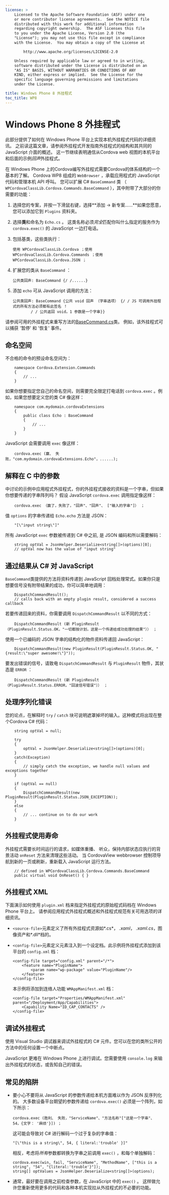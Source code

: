 ```yaml
---
license: >
    Licensed to the Apache Software Foundation (ASF) under one
    or more contributor license agreements.  See the NOTICE file
    distributed with this work for additional information
    regarding copyright ownership.  The ASF licenses this file
    to you under the Apache License, Version 2.0 (the
    "License"); you may not use this file except in compliance
    with the License.  You may obtain a copy of the License at

        http://www.apache.org/licenses/LICENSE-2.0

    Unless required by applicable law or agreed to in writing,
    software distributed under the License is distributed on an
    "AS IS" BASIS, WITHOUT WARRANTIES OR CONDITIONS OF ANY
    KIND, either express or implied.  See the License for the
    specific language governing permissions and limitations
    under the License.

title: Windows Phone 8 外挂程式
toc_title: WP8
---
```


# Windows Phone 8 外挂程式

此部分提供了如何在 Windows Phone 平台上实现本机外挂程式代码的详细资讯。 之前读这篇文章，请参阅外挂程式开发指南外挂程式的结构和其共同的 JavaScript 介面的概述。 这一节继续表明通信从Cordova web 视图的本机平台和后面的示例*回声*外挂程式。

在 Windows Phone 上的Cordova编写外挂程式需要Cordova的体系结构的一个基本的了解。 Cordova WP8 组成的 `WebBrowser` ，承载应用程式的 JavaScript 代码和管理本机 API 呼叫。 您可以扩展 C# `BaseCommand` 类 （ `WPCordovaClassLib.Cordova.Commands.BaseCommand` ），其中附带了大部分的你需要的功能：

1.  选择您的专案，并按一下滑鼠右键，选择**添加 → 新专案......**如果您愿意，您可以添加它到 `Plugins` 资料夹。

2.  选择**类**和命名为 `Echo.cs` 。 这类名称必须*完全*匹配你叫什么指定的服务作为 `cordova.exec()` 的 JavaScript 一边打电话。

3.  包括基类，这些类执行：
    
        使用 WPCordovaClassLib.Cordova ；使用 WPCordovaClassLib.Cordova.Commands ；使用 WPCordovaClassLib.Cordova.JSON ；
        

4.  扩展您的类从 `BaseCommand` ：
    
        公共类回声: BaseCommand {/ /......}
        

5.  添加 `echo` 可从 JavaScript 调用的方法：
    
        公共类回声: BaseCommand {公共 void 回声 （字串选项） {/ / JS 可调用外挂程式的所有方法必须都有此签名 ！
                / / 公共返回 void，1 参数是一个字串}}
        

请参阅可用的外挂程式来重写方法的[BaseCommand.cs][1]类。 例如，该外挂程式可以捕获 '暂停' 和 '恢复' 事件。

 [1]: https://github.com/apache/cordova-wp8/blob/master/wp8/template/cordovalib/Commands/BaseCommand.cs

## 命名空间

不合格的命令的预设命名空间为：

        namespace Cordova.Extension.Commands
        {
            // ...
        }
    

如果你想要指定您自己的命名空间，则需要完全限定打电话到 `cordova.exec` 。例如，如果您想要定义您的类 C# 像这样：

        namespace com.mydomain.cordovaExtensions
        {
            public class Echo : BaseCommand
            {
                // ...
            }
        }
    

JavaScript 会需要调用 `exec` 像这样：

        cordova.exec (赢、 失败，"com.mydomain.cordovaExtensions.Echo"，......);
    

## 解释在 C 中的参数

中讨论的示例中应用程式外挂程式，你的外挂程式接收的资料是一个字串，但如果你想要传递的字串阵列吗？ 假设 JavaScript `cordova.exec` 调用指定像这样：

        cordova.exec （赢了，失败了，"回声"、"回声"、 ["输入的字串"]） ；
    

值 `options` 的字串传递给 `Echo.echo` 方法是 JSON：

        "[\"input string\"]"
    

所有 JavaScript `exec` 参数被传递到 C# 中之前, 是 JSON 编码和所以需要解码：

        string optVal = JsonHelper.Deserialize<string[]>(options)[0];
        // optVal now has the value of "input string"
    

## 通过结果从 C# 对 JavaScript

`BaseCommand`类提供的方法将资料传递到 JavaScript 回档处理常式。如果你只是想要信号没有附带结果的成功，你可以简单地调用：

        DispatchCommandResult();
        // calls back with an empty plugin result, considered a success callback
    

若要传递回来的资料，你需要调用 `DispatchCommandResult` 以不同的方式：

        DispatchCommandResult (新 PluginResult （PluginResult.Status.OK，"一切都按计划，这是一个传递给成功处理的结果"）） ；
    

使用一个已编码的 JSON 字串的结构化的物件资料传递回 JavaScript：

        DispatchCommandResult(new PluginResult(PluginResult.Status.OK, "{result:\"super awesome!\"}"));
    

要发出错误的信号，请致电 `DispatchCommandResult` 与 `PluginResult` 物件，其状态是 `ERROR` ：

        DispatchCommandResult (新 PluginResult （PluginResult.Status.ERROR，"回波信号错误"）） ；
    

## 处理序列化错误

您的论点，在解释时 `try` / `catch` 块可说明遮罩掉坏的输入。这种模式将出现在整个Cordova C# 代码：

        string optVal = null;
    
        try
        {
            optVal = JsonHelper.Deserialize<string[]>(options)[0];
        }
        catch(Exception)
        {
            // simply catch the exception, we handle null values and exceptions together
        }
    
        if (optVal == null)
        {
            DispatchCommandResult(new PluginResult(PluginResult.Status.JSON_EXCEPTION));
        }
        else
        {
            // ... continue on to do our work
        }
    

## 外挂程式使用寿命

外挂程式需要长时间运行的请求，如媒体重播、 听众，保持内部状态应执行的背景活动 `onReset` 方法来清理这些活动。 当 CordovaView webbrowser 控制项导航到新的一页或刷新，重新载入 JavaScript 运行方法。

        // defined in WPCordovaClassLib.Cordova.Commands.BaseCommand
        public virtual void OnReset() { }
    

## 外挂程式 XML

下面演示如何使用 `plugin.xml` 档来指定外挂程式的原始程式码档在 Windows Phone 平台上。 请参阅应用程式外挂程式概述和外挂程式规范有关可用选项的详细资讯。

*   `<source-file>`元素定义了所有外挂程式资源如*.cs*， *.xaml*， *.xaml.cs*，图像资产和*.dll*档的。

*   `<config-file>`元素定义元素注入到一个设定档。此示例将外挂程式添加到该平台的 `config.xml` 档：
    
        <config-file target="config.xml" parent="/*">
            <feature name="PluginName">
                <param name="wp-package" value="PluginName"/>
            </feature>
        </config-file>
        
    
    本示例将添加到连络人功能 `WMAppManifest.xml` 档：
    
        <config-file target="Properties/WMAppManifest.xml" parent="/Deployment/App/Capabilities">
            <Capability Name="ID_CAP_CONTACTS" />
        </config-file>
        

## 调试外挂程式

使用 Visual Studio 调试器来调试外挂程式的 C# 元件。您可以在您的类所公开的方法中的任何设置一个中断点。

JavaScript 更难在 Windows Phone 上进行调试。您需要使用 `console.log` 来输出外挂程式的状态，或告知自己的错误。

## 常见的陷阱

*   要小心不要将从 JavaScript 的参数传递给本机方面难以作为 JSON 反序列化的。 大多数设备平台期望的参数传递给 `cordova.exec()` 必须是一个阵列，如下所示：
    
        cordova.exec (胜利、 失败，"ServiceName"、"方法名称"["这是一个字串"、 54，{文字： '麻烦'}]) ；
        
    
    这可能会导致对 C# 进行解码一个过于复杂的字串值：
    
        "[\"this is a string\", 54, { literal:'trouble' }]"
        
    
    相反，考虑将*所有*参数都转换为字串之前调用 `exec()` ，和每个单独解码：
    
        cordova.exec(win, fail, "ServiceName", "MethodName", ["this is a string", "54", "{literal:'trouble'}"]);
        string[] optValues = JsonHelper.Deserialize<string[]>(options);
        

*   通常，最好要在调用之前检查参数，在 JavaScript 中的 `exec()` 。 这样做允许您重新使用更多的代码和各种本机实现拉从外挂程式的不必要的功能。